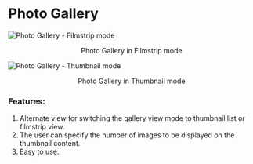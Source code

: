 <html lang = "en-us">
<head>
    <meta charset = "utf-8"> 
</head>
<body>
    <h1> Photo Gallery </h1>
    <div>
	    <div> 
		    <img alt = "Photo Gallery - Filmstrip mode" src = "https://s3.amazonaws.com/samples_of_project/Photo+Gallery/V0/Filmstrip+Mode.png" title = "Photo Gallery - Filmstrip mode">
		    <p style = "text-align: center;">
	            Photo Gallery in Filmstrip mode
	        </p>
	    </div>
        <div> 
		    <img alt = "Photo Gallery - Thumbnail mode" src = "https://s3.amazonaws.com/samples_of_project/Photo+Gallery/V0/Thumbnail+Mode.png" title = "Photo Gallery - Thumbnail mode">
		    <p style = "text-align: center;">
	            Photo Gallery in Thumbnail mode
	        </p>
	    </div>
	    <h3>
		    Features:
	    </h3>
	    <ol>
		    <li>
			    Alternate view for switching the gallery view mode to thumbnail list or filmstrip view.
		    </li>
		    <li>
			    The user can specify the number of images to be displayed on the thumbnail content.
		    </li>
		    <li>
			    Easy to use.
		    </li>
	    </ol>
    </div>
</body>
